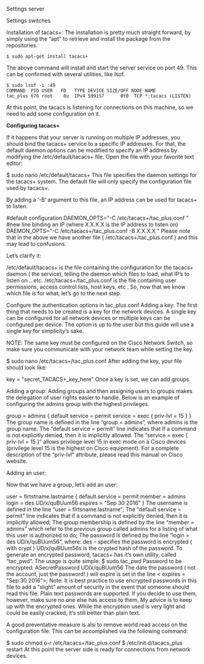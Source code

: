 Settings server

Settings switches


Installation of tacacs+:
The installation is pretty much straight forward, by simply using the “apt” to retrieve and install the package from the repositories.
```
$ sudo apt-get install tacacs+
```
The above command will install and start the server service on port 49. This can be confirmed with several utilities, like lsof.
```
$ sudo lsof -i :49
COMMAND  PID USER   FD   TYPE DEVICE SIZE/OFF NODE NAME
tac_plus 676 root    0u  IPv4 599157      0t0  TCP *:tacacs (LISTEN)
```
At this point, the tacacs is listening for connections on this machine, so we need to add some configuration on it.


**Configuring tacacs+**

If it happens that your server is running on multiple IP addresses, you should bind the tacacs+ service to a specific IP addresses. For that, the default daemon options can be modified to specify an IP address by modifying the  /etc/default/tacacs+ file. Open the file with your favorite text editor:

$ sudo nano /etc/default/tacacs+
This file specifies the daemon settings for the tacacs+ system. The default file will only specify the configuration file used by tacacs+.

By adding a ‘-B’ argument to this file, an IP address can be used for tacacs+ to listen.

#default configuration 
DAEMON_OPTS="-C /etc/tacacs+/tac_plus.conf " 
#new line binding an IP (where X.X.X.X is the IP address to listen on)
DAEMON_OPTS="-C /etc/tacacs+/tac_plus.conf -B X.X.X.X "
Please note that in the above we have another file ( /etc/tacacs+/tac_plus.conf  ) and this may lead to confusions.

Let’s clarify it:

/etc/default/tacacs+   is the file containing the configuration for the tacacs+ daemon ( the service), telling the daemon which files to load, what IP’s to listen on .. etc.
/etc/tacacs+/tac_plus.conf  is the file containing user permissions, access control lists, host keys, etc .
So, now that we know which file is for what, let’s go to the next step.

Configure the authentication options in tac_plus.conf
Adding a key:
The first thing that needs to be created is a key for the network devices. A single key can be configured for all network devices or multiple keys can be configured per device. The option is up to the user but this guide will use a single key for simplicity’s sake.

NOTE: The same key must be configured on the Cisco Network Switch, so make sure you communicate with your network team while setting the key.

$ sudo nano /etc/tacacs+/tac_plus.conf
After adding the key, your file should look like:

key = "secret_TACACS+_key_here"
Once a key is set, we can add groups

Adding a group:
Adding groups and then assigning users to groups makes the delegation of user rights easier to handle. Below is an example of configuring the admins group with the highest privileges.

group = admins {
        default service = permit
        service = exec {
           priv-lvl = 15
           }
}
The group name is defined in the line “group = admins”,  where admins is the group name.
The “default service = permit” line indicates that if a command is not explicitly denied, then it is implicitly allowed.
The “service = exec { priv-lvl = 15 }” allows privilege level 15 in exec mode on a Cisco devices (privilege level 15 is the highest on Cisco equipment).
For a complete description of the “priv-lvl” attribute, please read this manual on Cisco website.

Adding an user:

Now that we have a group, let’s add an user:

user = firtstname.lastname {
    default service = permit
    member = admins
    login = des UD/x/quBUum56
    expires = "Sep 30 2016"
}
The username is defined in the line “user = firtsname.lastname“;
The “default service = permit” line indicates that if a command is not explicitly denied, then it is implicitly allowed;
The group membership is defined by the line “member = admins” which refer to the previous group called admins for a listing of what this user is authorized to do;
The password is defined by the line “login = des UD/x/quBUum56“, where:
des – specifies the password is encrypted ( with crypt )
UD/x/quBUum56s is the crypted hash of the password. To generate an encrypted password, tacacs+ has it’s own utility, called “tac_pwd“. The usage is quite simple:
$ sudo tac_pwd
Password to be encrypted: ASecretPassword
UD/x/quBUum56
The date the password ( not the account, just the password! ) will expire is set in the line < expires = "Sep 30 2016">;
Note: It is best practice to use encrypted passwords in this file to add a “slight” amount of security in the event that someone should read this file. Plain text passwords are supported. If you decide to use them, however, make sure no one else has access to them. My advice is to keep up with the encrypted ones. While the encryption used is very light and could be easily cracked, it’s still better than plain text.

A good preventative measure is alsi to remove world read access on the configuration file. This can be accomplished via the following command:

$ sudo chmod o-r /etc/tacacs+/tac_plus.conf
$ /etc/init.d/tacacs_plus restart
At this point the server side is ready for connections from network devices.



